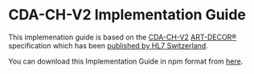 # CDA-CH-V2 Implementation Guide

This implemenation guide is based on the [CDA-CH-V2](https://art-decor.org/art-decor/decor-project--hl7chcda-) [ART-DECOR®](https://www.art-decor.org/mediawiki/index.php/Main_Page) specification which has been [published by HL7 Switzerland](https://www.hl7.ch/hl7-standard/publikationen/).

You can download this Implementation Guide in npm format from [here](package.tgz).
